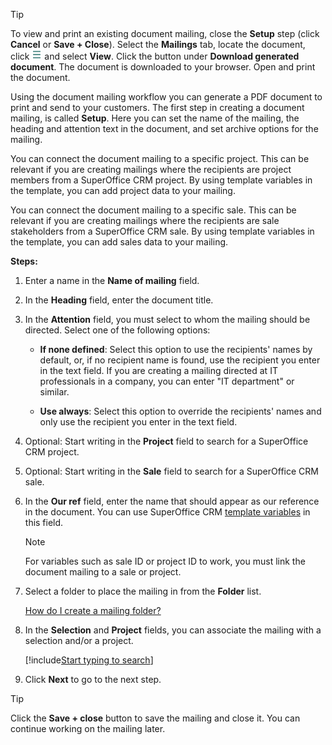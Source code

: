 <!-- markdownlint-disable-file MD041 -->
> [!TIP]
> To view and print an existing document mailing, close the **Setup** step (click **Cancel** or **Save + Close**). Select the **Mailings** tab, locate the document, click ![icon][img1] and select **View**. Click the button under **Download generated document**. The document is downloaded to your browser. Open and print the document.

Using the document mailing workflow you can generate a PDF document to print and send to your customers. The first step in creating a document mailing, is called **Setup**. Here you can set the name of the mailing, the heading and attention text in the document, and set archive options for the mailing.

You can connect the document mailing to a specific project. This can be relevant if you are creating mailings where the recipients are project members from a SuperOffice CRM project. By using template variables in the template, you can add project data to your mailing.

You can connect the document mailing to a specific sale. This can be relevant if you are creating mailings where the recipients are sale stakeholders from a SuperOffice CRM sale. By using template variables in the template, you can add sales data to your mailing.

**Steps:**

1. Enter a name in the **Name of mailing** field.

2. In the **Heading** field, enter the document title.

3. In the **Attention** field, you must select to whom the mailing should be directed. Select one of the following options:

    * **If none defined**: Select this option to use the recipients' names by default, or, if no recipient name is found, use the recipient you enter in the text field. If you are creating a mailing directed at IT professionals in a company, you can enter "IT department" or similar.

    * **Use always**: Select this option to override the recipients' names and only use the recipient you enter in the text field.

4. Optional: Start writing in the **Project** field to search for a SuperOffice CRM project.

5. Optional: Start writing in the **Sale** field to search for a SuperOffice CRM sale.

6. In the **Our ref** field, enter the name that should appear as our reference in the document. You can use SuperOffice CRM [template variables][1] in this field.

    > [!NOTE]
    > For variables such as sale ID or project ID to work, you must link the document mailing to a sale or project.

7. Select a folder to place the mailing in from the **Folder** list.

    [How do I create a mailing folder?][19]

8. In the **Selection** and **Project** fields, you can associate the mailing with a selection and/or a project.

    [!include[Start typing to search](type-to-search.md)]

9. Click **Next** to go to the next step.

> [!TIP]
> Click the **Save + close** button to save the mailing and close it. You can continue working on the mailing later.

<!-- Referenced links -->
[1]: ../../../../../../en/document/templates/variables/index.md
[19]: ../../../../learn/create-folder.md

<!-- Referenced images -->
[img1]: ../../../../../../media/icons/btn-menu.png
